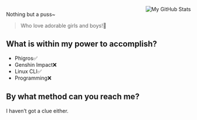 <picture>
<source
  srcset="https://github-readme-stats.vercel.app/api?username=SkyAerope&show_icons=true&hide_border=true&icon_color=60696f&title_color=8d939d&include_all_commits=true&hide_title=true&bg_color=1f2228&text_color=8d939d&count_private=true#gh-dark-mode-only"
  media="(prefers-color-scheme: dark)"
/>
<source
  srcset="https://github-readme-stats.vercel.app/api?username=SkyAerope&show_icons=true&hide_border=true&icon_color=586069&title_color=60696f&include_all_commits=true&hide_title=true&count_private=true"
  media="(prefers-color-scheme: light), (prefers-color-scheme: no-preference)"
/>
<img align="right" alt="My GitHub Stats" />
</picture>


Nothing but a puss~

> Who love adorable girls and boys!🎉

## What is within my power to accomplish?

- Phigros✅
- Genshin Impact❌
- Linux CLI✅
- Programming❌

## By what method can you reach me?

I haven’t got a clue either.

<!--Top Languages Card👇
<picture>
<source
  srcset="https://github-readme-stats.vercel.app/api/top-langs/?username=SkyAerope&show_icons=true&hide_border=true&icon_color=60696f&title_color=8d939d&include_all_commits=true&hide_title=true&bg_color=1f2228&text_color=8d939d&count_private=true#gh-dark-mode-only"
  media="(prefers-color-scheme: dark)"
/>
<source
  srcset="https://github-readme-stats.vercel.app/api/top-langs/?username=SkyAerope&show_icons=true&hide_border=true&icon_color=586069&title_color=60696f&include_all_commits=true&hide_title=true&count_private=true"
  media="(prefers-color-scheme: light), (prefers-color-scheme: no-preference)"
/>
<img align="left" alt="My GitHub Stats" />
</picture>
-->
